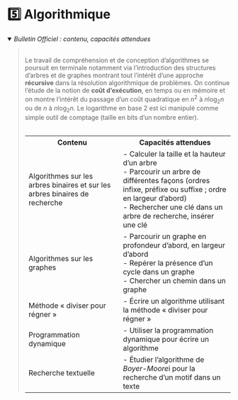 # 5️⃣ Algorithmique
<details open>
    <summary><i>Bulletin Officiel : contenu, capacités attendues</i></summary>


<blockquote>
<br>
Le travail de compréhension et de conception d’algorithmes se poursuit en terminale notamment via l’introduction des structures d’arbres et de graphes montrant tout l’intérêt d’une approche <b>récursive</b> dans la résolution algorithmique de problèmes.  
On continue l’étude de la notion de <b>coût d’exécution</b>, en temps ou en mémoire et on montre l’intérêt du passage d’un coût quadratique en <span class="math"><i>n</i><sup>2</sup></span> à <span class="math"><i>n</i>log<sub>2</sub><i>n</i></span>  ou de <span class="math"><i>n</i></span> à <span class="math"><i>n</i>log<sub>2</sub><i>n</i></span>. Le logarithme en base 2 est ici manipulé comme simple outil de comptage (taille en bits d’un nombre entier).  
<br><br>
<table>
<tr><th> Contenu </th><th> Capacités attendues </th></tr>
<tr><td> Algorithmes sur les arbres binaires et sur les arbres binaires de recherche </td><td> - Calculer la taille et la hauteur d’un arbre <br>- Parcourir un arbre de différentes façons (ordres infixe, préfixe ou suffixe ; ordre en largeur d’abord) <br>- Rechercher une clé dans un arbre de recherche, insérer une clé </td> </tr> 
<tr><td> Algorithmes sur les graphes </td><td> - Parcourir un graphe en profondeur d’abord, en largeur d’abord <br>- Repérer la présence d’un cycle dans un graphe <br>- Chercher un chemin dans un graphe </td> </tr> 
<tr><td> Méthode « diviser pour régner » </td><td> - Écrire un algorithme utilisant la méthode « diviser pour régner » </td> </tr> 
<tr><td> Programmation dynamique </td><td> - Utiliser la programmation dynamique pour écrire un algorithme </td> </tr> 
<tr><td> Recherche textuelle </td><td> - Étudier l’algorithme de <i>Boyer-Moore</i>i pour la recherche d’un motif dans un texte </td> </tr> 
</table>
</blockquote>
</details>

<!--

- ### Cours : [Algorithmes sur les arbres binaires et sur les Arbres Binaires de Recherche](https://notebook.basthon.fr/?from=https://raw.githubusercontent.com/abrugiere/tnsi/main/5.1_algo_arbres.ipynb) 

- ### Cours : [Algorithmes sur les graphes](https://notebook.basthon.fr/?from=https://raw.githubusercontent.com/abrugiere/tnsi/main/5.2_algo_graphes.ipynb) 

- ### Cours : [Méthode « diviser pour régner »](https://notebook.basthon.fr/?from=https://raw.githubusercontent.com/abrugiere/tnsi/main/5.3_diviser.ipynb) + Exercice BAC : 

- ### Cours : [Programmation dynamique](https://notebook.basthon.fr/?from=https://raw.githubusercontent.com/abrugiere/tnsi/main/5.4_prog_dyn.ipynb) + Exercice BAC : 

- ### Cours : [Recherche textuelle](https://notebook.basthon.fr/?from=https://raw.githubusercontent.com/abrugiere/tnsi/main/5.5_rech_text.ipynb)

-->
